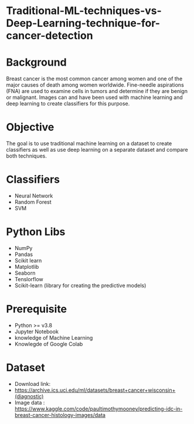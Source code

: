 # Traditional-ML-techniques-vs-Deep-Learning-technique-for-cancer-detection

# Background
Breast cancer is the most common cancer among women and one of the major causes of death
among women worldwide. Fine-needle aspirations (FNA) are used to examine cells in tumors
and determine if they are benign or malignant. Images can and have been used with machine
learning and deep learning to create classifiers for this purpose.


# Objective
The goal is to use traditional machine learning on a dataset to create classifiers as well as use
deep learning on a separate dataset and compare both techniques.

# Classifiers
- Neural Network
- Random Forest
- SVM


# Python Libs
- NumPy
- Pandas
- Scikit learn
- Matplotlib
- Seaborn
- Tenslorflow
- Scikit-learn (library for creating the predictive models)

# Prerequisite
- Python >= v3.8
- Jupyter Notebook
- knowledge of Machine Learning
- Knowlegde of Google Colab

# Dataset
- Download link: 
- https://archive.ics.uci.edu/ml/datasets/breast+cancer+wisconsin+(diagnostic)
- Image data : https://www.kaggle.com/code/paultimothymooney/predicting-idc-in-breast-cancer-histology-images/data



